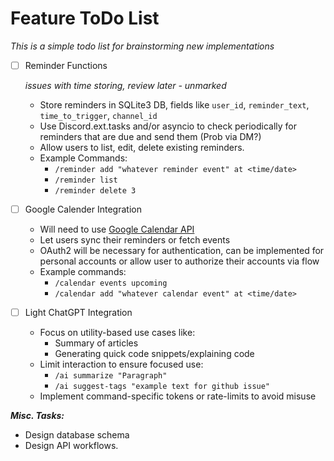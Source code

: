 # Feature ToDo List

*This is a simple todo list for brainstorming new implementations*

- [ ] Reminder Functions

  *issues with time storing, review later - unmarked*
    - Store reminders in SQLite3 DB, fields like `user_id`, `reminder_text`, `time_to_trigger`, `channel_id`
    - Use Discord.ext.tasks and/or asyncio to check periodically for reminders that are due and send them (Prob via DM?)
    - Allow users to list, edit, delete existing reminders.
    - Example Commands:
        - `/reminder add "whatever reminder event" at <time/date>`
        - `/reminder list`
        - `/reminder delete 3`

- [ ] Google Calender Integration
    - Will need to use [Google Calendar API](https://developers.google.com/calendar/api/guides/overview)
    - Let users sync their reminders or fetch events
    - OAuth2 will be necessary for authentication, can be implemented for personal accounts or allow user to authorize
      their accounts via flow
    - Example commands:
        - `/calendar events upcoming`
        - `/calendar add "whatever calendar event" at <time/date>`

- [ ] Light ChatGPT Integration
    - Focus on utility-based use cases like:
        - Summary of articles
        - Generating quick code snippets/explaining code
    - Limit interaction to ensure focused use:
        - `/ai summarize "Paragraph"`
        - `/ai suggest-tags "example text for github issue"`
    - Implement command-specific tokens or rate-limits to avoid misuse

***Misc. Tasks:***

- Design database schema
- Design API workflows.